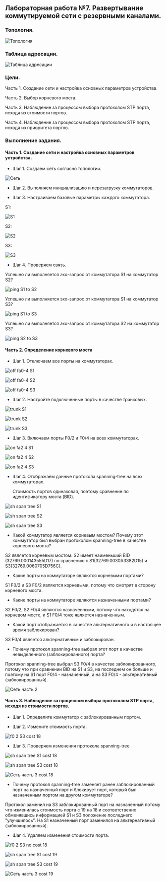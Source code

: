 ## Лабораторная работа №7. Развертывание коммутируемой сети с резервными каналами.

### Топология.

![Топология](https://github.com/Shure0407/Network_engineer/assets/162669909/ae5d5177-1acd-47cd-9673-0e4714ff476f)

### Таблица адресации.

![Таблица адресации](https://github.com/Shure0407/Network_engineer/assets/162669909/28eed0e3-a202-471c-a664-33eef953e32e)

### Цели.

Часть 1. Создание сети и настройка основных параметров устройства.

Часть 2. Выбор корневого моста.

Часть 3. Наблюдение за процессом выбора протоколом STP порта, исходя из стоимости портов.

Часть 4. Наблюдение за процессом выбора протоколом STP порта, исходя из приоритета портов.

### Выполнение задания.

#### Часть 1. Создание сети и настройка основных параметров устройства.

- Шаг 1. Создаем сеть согласно топологии.

![Сеть](https://github.com/Shure0407/Network_engineer/assets/162669909/2560a9b3-1989-429d-b6f1-035fc9ef277c)

- Шаг 2. Выполняем инициализацию и перезагрузку коммутаторов.

- Шаг 3. Настраиваем базовые параметры каждого коммутатора.

S1:

![S1](https://github.com/Shure0407/Network_engineer/assets/162669909/ca5568bc-965d-44c2-8e3a-e7981da39e1c)

S2:

![S2](https://github.com/Shure0407/Network_engineer/assets/162669909/a29fe79c-4482-4cf6-836f-8a4066803bde)

S3:

![S3](https://github.com/Shure0407/Network_engineer/assets/162669909/02ac0f0f-2a9a-48b4-972d-b8af8ffc009b)

- Шаг 4. Проверяем связь.

Успешно ли выполняется эхо-запрос от коммутатора S1 на коммутатор S2?

![ping S1 to S2](https://github.com/Shure0407/Network_engineer/assets/162669909/e856ce06-b357-4ace-9e75-f96aea0eaac8)

Успешно ли выполняется эхо-запрос от коммутатора S1 на коммутатор S3?

![ping S1 to S3](https://github.com/Shure0407/Network_engineer/assets/162669909/6623b0da-2484-4cb7-8fdc-f40d33bb2b42)

Успешно ли выполняется эхо-запрос от коммутатора S2 на коммутатор S3?

![ping S2 to S3](https://github.com/Shure0407/Network_engineer/assets/162669909/b9116532-21a5-463a-8096-1c919c20d431)


#### Часть 2. Определение корневого моста

- Шаг 1. Отключаем все порты на коммутаторах.

![off fa0-4 S1](https://github.com/Shure0407/Network_engineer/assets/162669909/9e634a53-224d-4daf-bba2-a0e1d39cc01f)

![off fa0-4 S2](https://github.com/Shure0407/Network_engineer/assets/162669909/93dc5e9e-18ed-4f6e-b9ad-2457e8dc1275)

![off fa0-4 S3](https://github.com/Shure0407/Network_engineer/assets/162669909/ecebb1f1-b80f-4271-a69b-c7373f8bde2a)

- Шаг 2. Настройте подключенные порты в качестве транковых.

![trunk S1](https://github.com/Shure0407/Network_engineer/assets/162669909/c098ce60-bd87-409d-bb1b-14202c9b88e3)

![trunk S2](https://github.com/Shure0407/Network_engineer/assets/162669909/77ab1756-2431-4f9c-b121-33f174b82f00)

![trunk S3](https://github.com/Shure0407/Network_engineer/assets/162669909/3508d173-a94b-454c-8c9c-c61794e45b17)

- Шаг 3. Включаем порты F0/2 и F0/4 на всех коммутаторах.

![on fa2 4 S1](https://github.com/Shure0407/Network_engineer/assets/162669909/e9844865-f764-422f-8a68-19925a57fa0d)

![on fa2 4 S2](https://github.com/Shure0407/Network_engineer/assets/162669909/e47f870e-9997-47ee-b493-f6bb5c664257)

![on fa2 4 S3](https://github.com/Shure0407/Network_engineer/assets/162669909/4b342948-e2b5-4b34-a5a0-151eefe59b2a)

- Шаг 4. Отображаем данные протокола spanning-tree на всех коммутаторах.

  Стоимость портов одинаковая, поэтому сравнение по идентификатору моста (BID).

![sh span tree S1](https://github.com/Shure0407/Network_engineer/assets/162669909/547b47fc-c80e-4506-ac03-2fd762204caa)

![sh span tree S2](https://github.com/Shure0407/Network_engineer/assets/162669909/12172261-219d-47a9-a01e-c45b76beb384)

![sh span tree S3](https://github.com/Shure0407/Network_engineer/assets/162669909/ecd88739-6863-43c9-af20-93ca005f0e6c)

- Какой коммутатор является корневым мостом?  Почему этот коммутатор был выбран протоколом spanning-tree в качестве корневого моста? 

S2 является корневым мостом. S2 имеет наименьший BID (32769.000143555D17) по сравнению с S1(32769.0030A3382D15) и S3(32769.0060705D756C).

- Какие порты на коммутаторе являются корневыми портами?

S1 F0/2 и S3 F0/2 являются корневыми, потому что смотрят в сторону корневого моста.

- Какие порты на коммутаторе являются назначенными портами?

S2 F0/2, S2 F0/4 являются назначенными, потому что находятся на корневом мосте, и S1 F0/4 тоже является назначенным.

- Какой порт отображается в качестве альтернативного и в настоящее время заблокирован?

S3 F0/4 является альтернативным и заблокирован.

- Почему протокол spanning-tree выбрал этот порт в качестве невыделенного (заблокированного) порта?

Протокол spanning-tree выбрал S3 F0/4 в качестве заблокированного, потому что при сравнении BID на S1 и S3, на последнем он больше
и поэтому на S1 порт F0/4 - назначенный, а на S3 F0/4 - альтернативный (заблокированный).

![Сеть часть 2](https://github.com/Shure0407/Network_engineer/assets/162669909/4885dd0f-f753-40fe-a194-0e460828f3d9)

#### Часть 3. Наблюдение за процессом выбора протоколом STP порта, исходя из стоимости портов.

- Шаг 1. Определите коммутатор с заблокированным портом.

  

- Шаг 2. Измените стоимость порта.

![f0 2 S3 cost 18](https://github.com/Shure0407/Network_engineer/assets/162669909/f9dbfdc4-6f36-4ad9-980d-2818d259ac7a)

- Шаг 3. Проверяем изменения протокола spanning-tree.

![sh span tree S1 cost 18](https://github.com/Shure0407/Network_engineer/assets/162669909/41acfafe-c7fa-4358-ac00-ad4b4280b7a4)

![sh span tree S3 cost 18](https://github.com/Shure0407/Network_engineer/assets/162669909/fca29985-ba82-4b20-afc7-227b7fe2e2ba)

![Сеть часть 3 cost 18](https://github.com/Shure0407/Network_engineer/assets/162669909/a96ab8df-0500-451a-9596-8f49b566d592)

- Почему протокол spanning-tree заменяет ранее заблокированный порт на назначенный порт и блокирует порт, который был назначенным портом на другом коммутаторе?

Протокол заменил на S3 заблокированный порт на назначенный потому что изменилась стоимость порта с 19 на 18 и соответственно обменявшись информацией S1 и S3 положение последнего "улучшилось". На S1 назначенный порт заменился на альтернативный (заблокированный).

- Шаг 4. Удаляем изменения стоимости порта.

![f0 2 S3  no cost 18](https://github.com/Shure0407/Network_engineer/assets/162669909/7d937e31-fbd2-4487-97c9-e405bdb5aa38)

![sh span tree S1 cost 19](https://github.com/Shure0407/Network_engineer/assets/162669909/7e0c83cc-cea6-408d-90cf-cc4e64c902ff)

![sh span tree S3 cost 19](https://github.com/Shure0407/Network_engineer/assets/162669909/3b7d8459-dd51-4400-80d9-76618926f238)

![Сеть часть 3 cost 19](https://github.com/Shure0407/Network_engineer/assets/162669909/56d9dcc2-0046-44f0-bdca-be8280692b4a)








